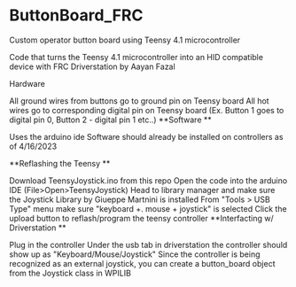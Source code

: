# ButtonBoard_FRC
Custom operator button board using Teensy 4.1 microcontroller 

Code that turns the Teensy 4.1 microcontroller into an HID compatible device with FRC Driverstation by Aayan Fazal

Hardware

All ground wires from buttons go to ground pin on Teensy board
All hot wires go to corresponding digital pin on Teensy board
(Ex. Button 1 goes to digital pin 0, Button 2 - digital pin 1 etc..)
**Software **

Uses the arduino ide
Software should already be installed on controllers as of 4/16/2023

**Reflashing the Teensy **

Download TeensyJoystick.ino from this repo
Open the code into the arduino IDE (File>Open>TeensyJoystick)
Head to library manager and make sure the Joystick Library by Giueppe Martnini is installed
From "Tools > USB Type" menu make sure "keyboard +. mouse + joystick" is selected
Click the upload button to reflash/program the teensy controller
**Interfacting w/ Driverstation **

Plug in the controller
Under the usb tab in driverstation the controller should show up as "Keyboard/Mouse/Joystick"
Since the controller is being recognized as an external joystick, you can create a button_board object from the Joystick class in WPILIB
